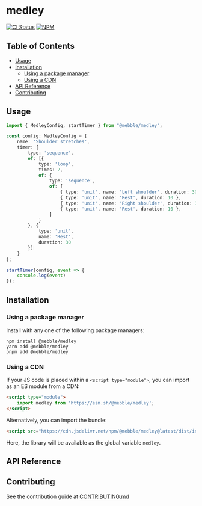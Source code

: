 # medley

[![CI Status](https://github.com/mebble/medley/workflows/CI/badge.svg)](https://github.com/mebble/medley/actions)
[![NPM](https://img.shields.io/npm/v/@mebble/medley?logo=npm&labelColor=000&color=555)](https://www.npmjs.com/package/@mebble/medley)

## Table of Contents

- [Usage](#usage)
- [Installation](#installation)
    * [Using a package manager](#using-a-package-manager)
    * [Using a CDN](#using-a-cdn)
- [API Reference](#api-reference)
- [Contributing](#contributing)

## Usage

```typescript
import { MedleyConfig, startTimer } from "@mebble/medley";

const config: MedleyConfig = {
    name: 'Shoulder stretches',
    timer: {
        type: 'sequence',
        of: [{
            type: 'loop',
            times: 2,
            of: {
                type: 'sequence',
                of: [
                    { type: 'unit', name: 'Left shoulder', duration: 30 },
                    { type: 'unit', name: 'Rest', duration: 10 },
                    { type: 'unit', name: 'Right shoulder', duration: 30 },
                    { type: 'unit', name: 'Rest', duration: 10 },
                ]
            }
        }, {
            type: 'unit',
            name: 'Rest',
            duration: 30
        }]
    }
};

startTimer(config, event => {
    console.log(event)
});
```

## Installation

### Using a package manager

Install with any one of the following package managers:

```
npm install @mebble/medley
yarn add @mebble/medley
pnpm add @mebble/medley
```

### Using a CDN

If your JS code is placed within a `<script type="module">`, you can import as an ES module from a CDN:

```html
<script type="module">
    import medley from 'https://esm.sh/@mebble/medley';
</script>
```

Alternatively, you can import the bundle:

```html
<script src="https://cdn.jsdelivr.net/npm/@mebble/medley@latest/dist/index.umd.js"></script>
```

Here, the library will be available as the global variable `medley`.

## API Reference

## Contributing

See the contribution guide at [CONTRIBUTING.md](CONTRIBUTING.md)
